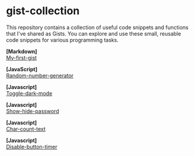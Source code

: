 # gist-collection
This repository contains a collection of useful code snippets and functions that I've shared as Gists. You can explore and use these small, reusable code snippets for various programming tasks.

**[Markdown]**  
[My-first-gist](https://gist.github.com/Vasu10134/178fcd6dfb217d27a8225cfd833fdb84)  

**[JavaScript]**   
[Random-number-generator](https://gist.github.com/Vasu10134/9e1aa09cd27525ef339c47080261fc32)

**[Javascript]**  
[Toggle-dark-mode](https://gist.github.com/Vasu10134/8d6e65277a413b9af59f14732fbc426b)

**[Javascript]**  
[Show-hide-password](https://gist.github.com/Vasu10134/024b67b3dad513a479c765931504721f)

**[Javascript]**  
[Char-count-text](https://gist.github.com/Vasu10134/268a782a5c770d1e5394ce4c7208e679)

**[Javascript]**  
[Disable-button-timer](https://gist.github.com/Vasu10134/9f4f0de93d64f93a2e1ba1c520df702d)
